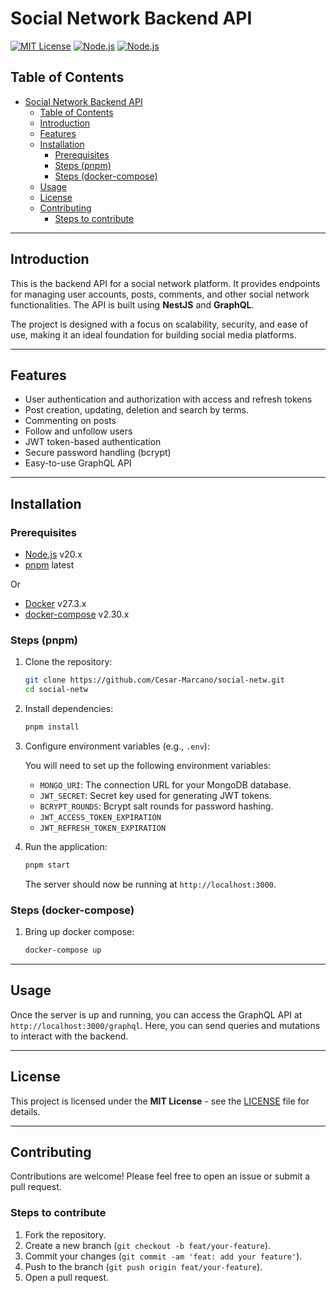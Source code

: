 # Social Network Backend API

[![MIT License](https://img.shields.io/badge/License-MIT-green)](https://opensource.org/licenses/MIT)
[![Node.js](https://img.shields.io/badge/Node.js-v20-brightgreen)](https://nodejs.org)
[![Node.js](https://img.shields.io/badge/pnpm-latest-brightgreen)](https://pnpm.io)

## Table of Contents

- [Social Network Backend API](#social-network-backend-api)
  - [Table of Contents](#table-of-contents)
  - [Introduction](#introduction)
  - [Features](#features)
  - [Installation](#installation)
    - [Prerequisites](#prerequisites)
    - [Steps (pnpm)](#steps-pnpm)
    - [Steps (docker-compose)](#steps-docker-compose)
  - [Usage](#usage)
  - [License](#license)
  - [Contributing](#contributing)
    - [Steps to contribute](#steps-to-contribute)

---

## Introduction

This is the backend API for a social network platform. It provides endpoints for managing user accounts, posts, comments, and other social network functionalities. The API is built using **NestJS** and **GraphQL**.

The project is designed with a focus on scalability, security, and ease of use, making it an ideal foundation for building social media platforms.

---

## Features

- User authentication and authorization with access and refresh tokens
- Post creation, updating, deletion and search by terms.
- Commenting on posts
- Follow and unfollow users
- JWT token-based authentication
- Secure password handling (bcrypt)
- Easy-to-use GraphQL API

---

## Installation

### Prerequisites

- [Node.js](https://nodejs.org/) v20.x
- [pnpm](https://pnpm.io/) latest

Or

- [Docker](https://docker.com) v27.3.x
- [docker-compose](https://docker.com) v2.30.x

### Steps (pnpm)

1. Clone the repository:

   ```bash
   git clone https://github.com/Cesar-Marcano/social-netw.git
   cd social-netw
   ```

2. Install dependencies:

   ```bash
   pnpm install
   ```

3. Configure environment variables (e.g., `.env`):

   You will need to set up the following environment variables:
   - `MONGO_URI`: The connection URL for your MongoDB database.
   - `JWT_SECRET`: Secret key used for generating JWT tokens.
   - `BCRYPT_ROUNDS`: Bcrypt salt rounds for password hashing.
   - `JWT_ACCESS_TOKEN_EXPIRATION`
   - `JWT_REFRESH_TOKEN_EXPIRATION`

4. Run the application:

   ```bash
   pnpm start
   ```

   The server should now be running at `http://localhost:3000`.

### Steps (docker-compose)

1. Bring up docker compose:

   ```bash
   docker-compose up
   ```

---

## Usage

Once the server is up and running, you can access the GraphQL API at `http://localhost:3000/graphql`. Here, you can send queries and mutations to interact with the backend.

<!-- For more detailed instructions on how to interact with the API, check the [API Documentation](#api-documentation). -->

---

## License

This project is licensed under the **MIT License** - see the [LICENSE](LICENSE) file for details.

---

## Contributing

Contributions are welcome! Please feel free to open an issue or submit a pull request.

### Steps to contribute

1. Fork the repository.
2. Create a new branch (`git checkout -b feat/your-feature`).
3. Commit your changes (`git commit -am 'feat: add your feature'`).
4. Push to the branch (`git push origin feat/your-feature`).
5. Open a pull request.
